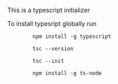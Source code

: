       
This is a typescript  initializer

To install typesript globally run 

            npm install -g typescript

            tsc --version

            tsc --init

            npm install -g ts-node
